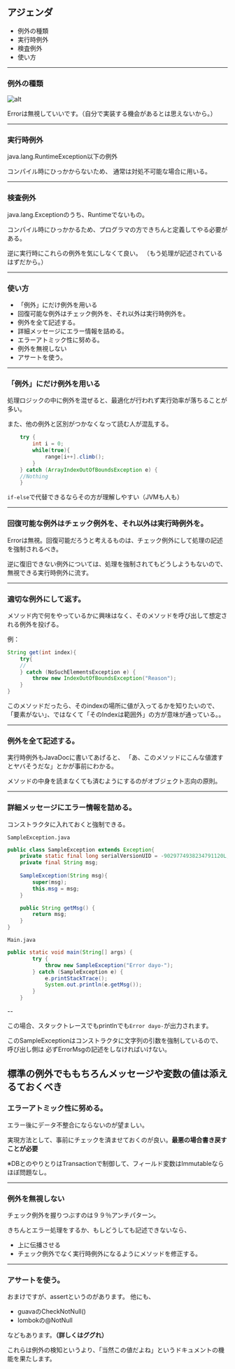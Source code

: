 
## アジェンダ

* 例外の種類
* 実行時例外
* 検査例外
* 使い方

---

### 例外の種類

![alt](./img/exception_types.png)

Errorは無視していいです。（自分で実装する機会があるとは思えないから。）

---

### 実行時例外

java.lang.RuntimeException以下の例外

コンパイル時にひっかからないため、
通常は対処不可能な場合に用いる。

---

### 検査例外

java.lang.Exceptionのうち、Runtimeでないもの。

コンパイル時にひっかかるため、プログラマの方できちんと定義してやる必要がある。

逆に実行時にこれらの例外を気にしなくて良い。
（もう処理が記述されているはずだから。）

---


### 使い方

* 「例外」にだけ例外を用いる
* 回復可能な例外はチェック例外を、それ以外は実行時例外を。
* 例外を全て記述する。
* 詳細メッセージにエラー情報を詰める。
* エラーアトミック性に努める。
* 例外を無視しない
* アサートを使う。


---

### 「例外」にだけ例外を用いる

処理ロジックの中に例外を混ぜると、最適化が行われず実行効率が落ちることが多い。

また、他の例外と区別がつかなくなって読む人が混乱する。

```java
	try {
		int i = 0;
		while(true){
			range[i++].climb();
		}
	} catch (ArrayIndexOutOfBoundsException e) {
	//Nothing
	}

```

`if-else`で代替できるならその方が理解しやすい（JVMも人も）

---

### 回復可能な例外はチェック例外を、それ以外は実行時例外を。

Errorは無視。回復可能だろうと考えるものは、チェック例外にして処理の記述を強制されるべき。

逆に復旧できない例外については、処理を強制されてもどうしようもないので、無視できる実行時例外に流す。

---

### 適切な例外にして返す。
メソッド内で何をやっているかに興味はなく、そのメソッドを呼び出して想定される例外を投げる。

例：
```java
String get(int index){
	try{
	//
	} catch (NoSuchElementsException e) {
		throw new IndexOutOfBoundsException("Reason");
	} 
}

```

このメソッドだったら、そのindexの場所に値が入ってるかを知りたいので、
「要素がない」、ではなくて「そのIndexは範囲外」の方が意味が通っている。。

---


### 例外を全て記述する。

実行時例外もJavaDocに書いてあげると、
「あ、このメソッドにこんな値渡すとヤバそうだな」とかが事前にわかる。

メソッドの中身を読まなくても済むようにするのがオブジェクト志向の原則。

---

### 詳細メッセージにエラー情報を詰める。

コンストラクタに入れておくと強制できる。

`SampleException.java`
```java
public class SampleException extends Exception{
	private static final long serialVersionUID = -9029774938234791120L;
	private final String msg;
	
	SampleException(String msg){
		super(msg);
		this.msg = msg;	
	}

	public String getMsg() {
		return msg;
	}
}
```

`Main.java`
```java
public static void main(String[] args) {
		try {
			throw new SampleException("Error dayo-");
		} catch (SampleException e) {
			e.printStackTrace();
			System.out.println(e.getMsg());
		}
	}
```

--

この場合、スタックトレースでもprintlnでも`Error dayo-`が出力されます。

このSampleExceptionはコンストラクタに文字列の引数を強制しているので、呼び出し側は
必ずErrorMsgの記述をしなければいけない。

標準の例外でももちろんメッセージや変数の値は添えるておくべき
---

### エラーアトミック性に努める。

エラー後にデータ不整合にならないのが望ましい。

実現方法として、事前にチェックを済ませておくのが良い。**最悪の場合書き戻すことが必要**

※DBとのやりとりはTransactionで制御して、フィールド変数はImmutableならほぼ問題なし。

---

### 例外を無視しない

チェック例外を握りつぶすのは９９％アンチパターン。

きちんとエラー処理をするか、もしどうしても記述できないなら、

- 上に伝播させる
- チェック例外でなく実行時例外になるようにメソッドを修正する。

---

### アサートを使う。

おまけですが、assertというのがあります。
他にも、

- guavaのCheckNotNull()
- lombokの@NotNull

などもあります。**（詳しくはググれ）**

これらは例外の検知というより、「当然この値だよね」というドキュメントの機能を果たします。


